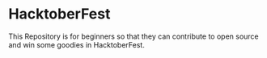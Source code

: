 # HacktoberFest
This Repository is for beginners so that they can contribute to open source and win some goodies in HacktoberFest.
